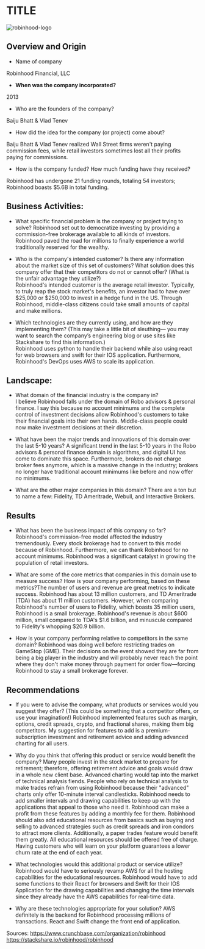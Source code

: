 # TITLE
![robinhood-logo](https://seekvectorlogo.net/wp-content/uploads/2020/04/robinhood-vector-logo.png)
## Overview and Origin

* Name of company

Robinhood Financial, LLC

* **When was the company incorporated?**

2013

* Who are the founders of the company?

Baiju Bhatt & Vlad Tenev

* How did the idea for the company (or project) come about?

Baiju Bhatt & Vlad Tenev realized Wall Street firms weren't paying commission fees, while retail investors sometimes lost all their profits paying for commissions. 

* How is the company funded? How much funding have they received?

Robinhood has undergone 21 funding rounds, totaling 54 investors; Robinhood boasts $5.6B in total funding.

## Business Activities:

* What specific financial problem is the company or project trying to solve?
Robinhood set out to democratize investing by providing a commission-free brokerage available to all kinds of investors. Robinhood paved the road for millions to finally experience a world traditionally reserved for the wealthy.


* Who is the company's intended customer?  Is there any information about the market size of this set of customers?
What solution does this company offer that their competitors do not or cannot offer? (What is the unfair advantage they utilize?)  
Robinhood's intended customer is the average retail investor. Typically, to truly reap the stock market's benefits, an investor had to have over $25,000 or $250,000 to invest in a hedge fund in the US. Through Robinhood, middle-class citizens could take small amounts of capital and make millions. 
 

* Which technologies are they currently using, and how are they implementing them? (This may take a little bit of sleuthing–– you may want to search the company’s engineering blog or use sites like Stackshare to find this information.)  
Robinhood uses python to handle their backend while also using react for web browsers and swift for their IOS application. Furthermore, Robinhood's DevOps uses AWS to scale its application.  


## Landscape:

* What domain of the financial industry is the company in?  
I believe Robinhood falls under the domain of Robo advisors & personal finance. I say this because no account minimums and the complete control of investment decisions allow Robinhood's customers to take their financial goals into their own hands. Middle-class people could now make investment decisions at their discretion. 

* What have been the major trends and innovations of this domain over the last 5-10 years?
A significant trend in the last 5-10 years in the Robo advisors & personal finance domain is algorithms, and digital UI has come to dominate this space. Furthermore, brokers do not charge broker fees anymore, which is a massive change in the industry; brokers no longer have traditional account minimums like before and now offer no minimums.

* What are the other major companies in this domain?
There are a ton but to name a few: Fidelity, TD Ameritrade, Webull, and Interactive Brokers.


## Results

* What has been the business impact of this company so far?
Robinhood's commission-free model affected the industry tremendously. Every stock brokerage had to convert to this model because of Robinhood. Furthermore, we can thank Robinhood for no account minimums. Robinhood was a significant catalyst in growing the population of retail investors.

* What are some of the core metrics that companies in this domain use to measure success? How is your company performing, based on these metrics?The number of users and revenue are great metrics to indicate success. Robinhood has about 13 million customers, and TD Ameritrade (TDA) has about 11 million customers. However, when comparing Robinhood's number of users to Fidelity, which boasts 35 million users, Robinhood is a small brokerage.  Robinhood's revenue is about $600 million, small compared to TDA's $1.6 billion, and minuscule compared to Fidelity's whopping $20.9 billion.

* How is your company performing relative to competitors in the same domain?
Robinhood was doing well before restricting trades on GameStop (GME). Their decisions on the event showed they are far from being a big player in the industry and will probably never reach the point where they don't make money through payment for order flow—forcing Robinhood to stay a small brokerage forever.


## Recommendations

* If you were to advise the company, what products or services would you suggest they offer? (This could be something that a competitor offers, or use your imagination!)
Robinhood implemented features such as margin, options, credit spreads, crypto,  and fractional shares, making them big competitors. My suggestion for features to add is a premium-subscription investment and retirement advice and adding advanced charting for all users. 

* Why do you think that offering this product or service would benefit the company?
Many people invest in the stock market to prepare for retirement; therefore, offering retirement advice and goals would draw in a whole new client base. Advanced charting would tap into the market of technical analysis fiends. People who rely on technical analysis to make trades refrain from using Robinhood because their "advanced" charts only offer 10-minute interval candlesticks. Robinhood needs to add smaller intervals and drawing capabilities to keep up with the applications that appeal to those who need it. Robinhood can make a profit from these features by adding a monthly fee for them. Robinhood should also add educational resources from basics such as buying and selling to advanced strategies such as credit spreads and iron condors to attract more clients.
Additionally, a paper trades feature would benefit them greatly. All educational resources should be offered free of charge. Having customers who will learn on your platform guarantees a lower churn rate at the end of each year.


* What technologies would this additional product or service utilize?
Robinhood would have to seriously revamp AWS for all the hosting capabilities for the educational resources. Robinhood would have to add some functions to their React for browsers and Swift for their IOS  Application for the drawing capabilities and changing the time intervals since they already have the AWS capabilities for real-time data.

* Why are these technologies appropriate for your solution?
AWS definitely is the backend for Robinhood processing millions of transactions. React and Swift change the front end of application.

Sources:
https://www.crunchbase.com/organization/robinhood
https://stackshare.io/robinhood/robinhood